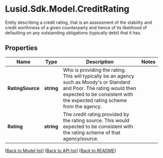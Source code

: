 # Lusid.Sdk.Model.CreditRating
Entity describing a credit rating, that is an assessment of the stability and credit worthiness of a given counterparty  and hence of its likelihood of defaulting on any outstanding obligations (typically debt) that it has.

## Properties

Name | Type | Description | Notes
------------ | ------------- | ------------- | -------------
**RatingSource** | **string** | Who is providing the rating. This will typically be an agency such as Moody&#39;s or Standard and Poor.  The rating would then expected to be consistent with the expected rating scheme from the agency. | 
**Rating** | **string** | The credit rating provided by the rating source. This would expected to be consistent with the rating  scheme of that agency/source. | 

[[Back to Model list]](../README.md#documentation-for-models) [[Back to API list]](../README.md#documentation-for-api-endpoints) [[Back to README]](../README.md)


